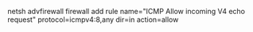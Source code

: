 netsh advfirewall firewall add rule name="ICMP Allow incoming V4 echo request" protocol=icmpv4:8,any  dir=in action=allow